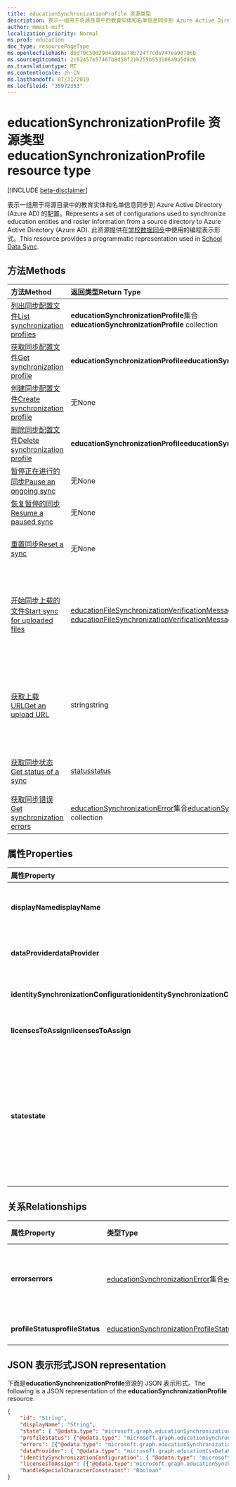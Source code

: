```yaml
---
title: educationSynchronizationProfile 资源类型
description: 表示一组用于将源目录中的教育实体和名单信息同步到 Azure Active Directory (Azure AD) 的配置。 此资源提供在学校数据同步中使用的编程表示形式。
author: mmast-msft
localization_priority: Normal
ms.prod: education
doc_type: resourcePageType
ms.openlocfilehash: d5d79c50d29d4a89aa78b724f7cde747ea90706b
ms.sourcegitcommit: 2c62457e57467b8d50f21b255b553106a9a5d8d6
ms.translationtype: MT
ms.contentlocale: zh-CN
ms.lasthandoff: 07/31/2019
ms.locfileid: "35972353"
---
```

# <a name="educationsynchronizationprofile-resource-type"></a><span data-ttu-id="87105-104">educationSynchronizationProfile 资源类型</span><span class="sxs-lookup"><span data-stu-id="87105-104">educationSynchronizationProfile resource type</span></span>

[!INCLUDE [beta-disclaimer](../../includes/beta-disclaimer.md)]

<span data-ttu-id="87105-105">表示一组用于将源目录中的教育实体和名单信息同步到 Azure Active Directory (Azure AD) 的配置。</span><span class="sxs-lookup"><span data-stu-id="87105-105">Represents a set of configurations used to synchronize education entities and roster information from a source directory to Azure Active Directory (Azure AD).</span></span> <span data-ttu-id="87105-106">此资源提供在[学校数据同步](https://sds.microsoft.com)中使用的编程表示形式。</span><span class="sxs-lookup"><span data-stu-id="87105-106">This resource provides a programmatic representation used in [School Data Sync](https://sds.microsoft.com).</span></span>

## <a name="methods"></a><span data-ttu-id="87105-107">方法</span><span class="sxs-lookup"><span data-stu-id="87105-107">Methods</span></span>

| <span data-ttu-id="87105-108">方法</span><span class="sxs-lookup"><span data-stu-id="87105-108">Method</span></span> | <span data-ttu-id="87105-109">返回类型</span><span class="sxs-lookup"><span data-stu-id="87105-109">Return Type</span></span> | <span data-ttu-id="87105-110">说明</span><span class="sxs-lookup"><span data-stu-id="87105-110">Description</span></span> |
|:-|:-|:-|
| [<span data-ttu-id="87105-111">列出同步配置文件</span><span class="sxs-lookup"><span data-stu-id="87105-111">List synchronization profiles</span></span>](../api/educationsynchronizationprofile-list.md) | <span data-ttu-id="87105-112">**educationSynchronizationProfile**集合</span><span class="sxs-lookup"><span data-stu-id="87105-112">**educationSynchronizationProfile** collection</span></span> | <span data-ttu-id="87105-113">获取租户中所有同步配置文件的列表。</span><span class="sxs-lookup"><span data-stu-id="87105-113">Get a list of all the synchronization profiles in the tenant.</span></span> |
| [<span data-ttu-id="87105-114">获取同步配置文件</span><span class="sxs-lookup"><span data-stu-id="87105-114">Get synchronization profile</span></span>](../api/educationsynchronizationprofile-get.md) | <span data-ttu-id="87105-115">**educationSynchronizationProfile**</span><span class="sxs-lookup"><span data-stu-id="87105-115">**educationSynchronizationProfile**</span></span> | <span data-ttu-id="87105-116">在给定配置文件标识符的情况检索特定配置文件。</span><span class="sxs-lookup"><span data-stu-id="87105-116">Retrieve a specific profile given the profile identifier.</span></span> |
| [<span data-ttu-id="87105-117">创建同步配置文件</span><span class="sxs-lookup"><span data-stu-id="87105-117">Create synchronization profile</span></span>](../api/educationsynchronizationprofile-post.md) | <span data-ttu-id="87105-118">无</span><span class="sxs-lookup"><span data-stu-id="87105-118">None</span></span> | <span data-ttu-id="87105-119">创建新的同步配置文件。</span><span class="sxs-lookup"><span data-stu-id="87105-119">Create a new synchronization profile.</span></span> |
| [<span data-ttu-id="87105-120">删除同步配置文件</span><span class="sxs-lookup"><span data-stu-id="87105-120">Delete synchronization profile</span></span>](../api/educationsynchronizationprofile-delete.md) | <span data-ttu-id="87105-121">**educationSynchronizationProfile**</span><span class="sxs-lookup"><span data-stu-id="87105-121">**educationSynchronizationProfile**</span></span> | <span data-ttu-id="87105-122">在给定配置文件标识符的情况删除特定配置文件。</span><span class="sxs-lookup"><span data-stu-id="87105-122">Delete a specific profile given the profile identifier.</span></span> |
| [<span data-ttu-id="87105-123">暂停正在进行的同步</span><span class="sxs-lookup"><span data-stu-id="87105-123">Pause an ongoing sync</span></span>](../api/educationsynchronizationprofile-pause.md) | <span data-ttu-id="87105-124">无</span><span class="sxs-lookup"><span data-stu-id="87105-124">None</span></span> | <span data-ttu-id="87105-125">暂停正在进行的同步。</span><span class="sxs-lookup"><span data-stu-id="87105-125">Pause an ongoing synchronization.</span></span> |
| [<span data-ttu-id="87105-126">恢复暂停的同步</span><span class="sxs-lookup"><span data-stu-id="87105-126">Resume a paused sync</span></span>](../api/educationsynchronizationprofile-resume.md) | <span data-ttu-id="87105-127">无</span><span class="sxs-lookup"><span data-stu-id="87105-127">None</span></span> | <span data-ttu-id="87105-128">恢复暂停的同步。</span><span class="sxs-lookup"><span data-stu-id="87105-128">Resume a paused synchronization.</span></span> |
| [<span data-ttu-id="87105-129">重置同步</span><span class="sxs-lookup"><span data-stu-id="87105-129">Reset a sync</span></span>](../api/educationsynchronizationprofile-reset.md) | <span data-ttu-id="87105-130">无</span><span class="sxs-lookup"><span data-stu-id="87105-130">None</span></span> | <span data-ttu-id="87105-131">重置配置文件的状态并重新启动同步。</span><span class="sxs-lookup"><span data-stu-id="87105-131">Reset the state of the profile and restart synchronization.</span></span> |
| [<span data-ttu-id="87105-132">开始同步上载的文件</span><span class="sxs-lookup"><span data-stu-id="87105-132">Start sync for uploaded files</span></span>](../api/educationsynchronizationprofile-start.md) | <span data-ttu-id="87105-133">[educationFileSynchronizationVerificationMessage](educationfilesynchronizationverificationmessage.md)集合</span><span class="sxs-lookup"><span data-stu-id="87105-133">[educationFileSynchronizationVerificationMessage](educationfilesynchronizationverificationmessage.md) collection</span></span>| <span data-ttu-id="87105-134">验证上载的源文件并启动同步。</span><span class="sxs-lookup"><span data-stu-id="87105-134">Verify the uploaded source files and start synchronization.</span></span> <span data-ttu-id="87105-135">仅在数据提供程序为[educationCsvDataProvider](educationcsvdataprovider.md)时适用。</span><span class="sxs-lookup"><span data-stu-id="87105-135">Applies only when the data provider is [educationCsvDataProvider](educationcsvdataprovider.md).</span></span> |
| [<span data-ttu-id="87105-136">获取上载 URL</span><span class="sxs-lookup"><span data-stu-id="87105-136">Get an upload URL</span></span>](../api/educationsynchronizationprofile-uploadurl.md) | <span data-ttu-id="87105-137">string</span><span class="sxs-lookup"><span data-stu-id="87105-137">string</span></span> | <span data-ttu-id="87105-138">返回短生存期的 URL 以上载 CSV 数据文件。</span><span class="sxs-lookup"><span data-stu-id="87105-138">Return the short-lived URL to upload CSV data files.</span></span> <span data-ttu-id="87105-139">仅在数据提供程序为[educationCsvDataProvider](educationcsvdataprovider.md)时适用。</span><span class="sxs-lookup"><span data-stu-id="87105-139">Applies only when the data provider is [educationCsvDataProvider](educationcsvdataprovider.md).</span></span> |
| [<span data-ttu-id="87105-140">获取同步状态</span><span class="sxs-lookup"><span data-stu-id="87105-140">Get status of a sync</span></span>](../api/educationsynchronizationprofilestatus-get.md) | [<span data-ttu-id="87105-141">status</span><span class="sxs-lookup"><span data-stu-id="87105-141">status</span></span>](educationsynchronizationprofilestatus.md) | <span data-ttu-id="87105-142">返回特定同步配置文件的状态。</span><span class="sxs-lookup"><span data-stu-id="87105-142">Return the status of a specific synchronization profile.</span></span> |
| [<span data-ttu-id="87105-143">获取同步错误</span><span class="sxs-lookup"><span data-stu-id="87105-143">Get synchronization errors</span></span>](../api/educationsynchronizationerrors-get.md) | <span data-ttu-id="87105-144">[educationSynchronizationError](educationsynchronizationerror.md)集合</span><span class="sxs-lookup"><span data-stu-id="87105-144">[educationSynchronizationError](educationsynchronizationerror.md) collection</span></span>| <span data-ttu-id="87105-145">获取同步过程中生成的所有错误。</span><span class="sxs-lookup"><span data-stu-id="87105-145">Get all the errors generated during synchronization.</span></span> |

## <a name="properties"></a><span data-ttu-id="87105-146">属性</span><span class="sxs-lookup"><span data-stu-id="87105-146">Properties</span></span>

| <span data-ttu-id="87105-147">属性</span><span class="sxs-lookup"><span data-stu-id="87105-147">Property</span></span> | <span data-ttu-id="87105-148">类型</span><span class="sxs-lookup"><span data-stu-id="87105-148">Type</span></span> | <span data-ttu-id="87105-149">说明</span><span class="sxs-lookup"><span data-stu-id="87105-149">Description</span></span> |
|:-|:-|:-|
| <span data-ttu-id="87105-150">**displayName**</span><span class="sxs-lookup"><span data-stu-id="87105-150">**displayName**</span></span> | <span data-ttu-id="87105-151">string</span><span class="sxs-lookup"><span data-stu-id="87105-151">string</span></span> |  <span data-ttu-id="87105-152">用于同步标识的配置文件的名称。</span><span class="sxs-lookup"><span data-stu-id="87105-152">Name of the configuration profile for syncing identities.</span></span>         |
| <span data-ttu-id="87105-153">**dataProvider**</span><span class="sxs-lookup"><span data-stu-id="87105-153">**dataProvider**</span></span> | [<span data-ttu-id="87105-154">educationSynchronizationDataProvider</span><span class="sxs-lookup"><span data-stu-id="87105-154">educationSynchronizationDataProvider</span></span>](educationsynchronizationdataprovider.md) |  <span data-ttu-id="87105-155">用于配置文件的数据提供程序。</span><span class="sxs-lookup"><span data-stu-id="87105-155">The data provider used for the profile.</span></span>         |
| <span data-ttu-id="87105-156">**identitySynchronizationConfiguration**</span><span class="sxs-lookup"><span data-stu-id="87105-156">**identitySynchronizationConfiguration**</span></span> | [<span data-ttu-id="87105-157">educationIdentitySynchronizationConfiguration</span><span class="sxs-lookup"><span data-stu-id="87105-157">educationIdentitySynchronizationConfiguration</span></span>](educationidentitysynchronizationconfiguration.md) | <span data-ttu-id="87105-158">标识的[创建](educationidentitycreationconfiguration.md)或[匹配](educationidentitymatchingconfiguration.md)配置。</span><span class="sxs-lookup"><span data-stu-id="87105-158">Identity [creation](educationidentitycreationconfiguration.md) or [matching](educationidentitymatchingconfiguration.md) configuration .</span></span>        |
| <span data-ttu-id="87105-159">**licensesToAssign**</span><span class="sxs-lookup"><span data-stu-id="87105-159">**licensesToAssign**</span></span> | <span data-ttu-id="87105-160">[educationSynchronizationLicenseAssignment](educationsynchronizationlicenseassignment.md)集合</span><span class="sxs-lookup"><span data-stu-id="87105-160">[educationSynchronizationLicenseAssignment](educationsynchronizationlicenseassignment.md) collection</span></span>|  <span data-ttu-id="87105-161">许可证安装程序配置。</span><span class="sxs-lookup"><span data-stu-id="87105-161">License setup configuration.</span></span>        |
| <span data-ttu-id="87105-162">**state**</span><span class="sxs-lookup"><span data-stu-id="87105-162">**state**</span></span> | <span data-ttu-id="87105-163">educationSynchronizationProfileState</span><span class="sxs-lookup"><span data-stu-id="87105-163">educationSynchronizationProfileState</span></span> |  <span data-ttu-id="87105-164">配置文件的状态。</span><span class="sxs-lookup"><span data-stu-id="87105-164">The state of the profile.</span></span> <span data-ttu-id="87105-165">可取值为：`provisioning`、`provisioned`、`provisioningFailed`、`deleting`、`deletionFailed`。</span><span class="sxs-lookup"><span data-stu-id="87105-165">Possible values are: `provisioning`, `provisioned`, `provisioningFailed`, `deleting`, `deletionFailed`.</span></span>          |

## <a name="relationships"></a><span data-ttu-id="87105-166">关系</span><span class="sxs-lookup"><span data-stu-id="87105-166">Relationships</span></span>

| <span data-ttu-id="87105-167">属性</span><span class="sxs-lookup"><span data-stu-id="87105-167">Property</span></span> | <span data-ttu-id="87105-168">类型</span><span class="sxs-lookup"><span data-stu-id="87105-168">Type</span></span> | <span data-ttu-id="87105-169">说明</span><span class="sxs-lookup"><span data-stu-id="87105-169">Description</span></span> |
|:-|:-|:-|
| <span data-ttu-id="87105-170">**errors**</span><span class="sxs-lookup"><span data-stu-id="87105-170">**errors**</span></span> | <span data-ttu-id="87105-171">[educationSynchronizationError](educationsynchronizationerror.md)集合</span><span class="sxs-lookup"><span data-stu-id="87105-171">[educationSynchronizationError](educationsynchronizationerror.md) collection</span></span>| <span data-ttu-id="87105-172">与此同步配置文件关联的所有错误。</span><span class="sxs-lookup"><span data-stu-id="87105-172">All errors associated with this synchronization profile.</span></span> |
| <span data-ttu-id="87105-173">**profileStatus**</span><span class="sxs-lookup"><span data-stu-id="87105-173">**profileStatus**</span></span> | [<span data-ttu-id="87105-174">educationSynchronizationProfileStatus</span><span class="sxs-lookup"><span data-stu-id="87105-174">educationSynchronizationProfileStatus</span></span>](educationsynchronizationprofilestatus.md) | <span data-ttu-id="87105-175">同步状态。</span><span class="sxs-lookup"><span data-stu-id="87105-175">The synchronization status.</span></span> |

## <a name="json-representation"></a><span data-ttu-id="87105-176">JSON 表示形式</span><span class="sxs-lookup"><span data-stu-id="87105-176">JSON representation</span></span>
<span data-ttu-id="87105-177">下面是**educationSynchronizationProfile**资源的 JSON 表示形式。</span><span class="sxs-lookup"><span data-stu-id="87105-177">The following is a JSON representation of the **educationSynchronizationProfile** resource.</span></span>

<!-- {
  "blockType": "resource",
  "keyProperty": "id",
  "optionalProperties": [

  ],
  "baseType": "microsoft.graph.entity",
  "@odata.type": "microsoft.graph.educationSynchronizationProfile"
}-->

```json
{
    "id": "String",
    "displayName": "String",
    "state": { "@odata.type": "microsoft.graph.educationSynchronizationProfileState" },
    "profileStatus": {"@odata.type": "microsoft.graph.educationSynchronizationProfileStatus"},
    "errors": [{"@odata.type": "microsoft.graph.educationSynchronizationProfileStatus" }],
    "dataProvider": { "@odata.type": "microsoft.graph.educationCsvDataProvider" },
    "identitySynchronizationConfiguration": { "@odata.type": "microsoft.graph.educationIdentitySynchronizationConfiguration" },
    "licensesToAssign": [{"@odata.type":"microsoft.graph.educationSynchronizationLicenseAssignment"}],
    "handleSpecialCharacterConstraint": "Boolean"
}
```
